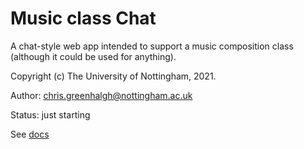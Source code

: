 # Music class Chat

A chat-style web app intended to support a music composition class
(although it could be used for anything).

Copyright (c) The University of Nottingham, 2021.

Author: chris.greenhalgh@nottingham.ac.uk


Status: just starting

See [docs](docs/)

